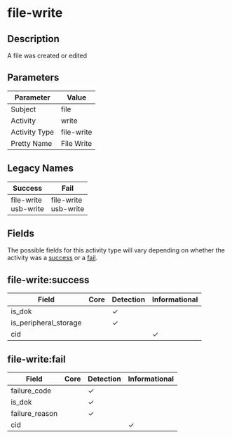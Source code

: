 file-write
==========

Description
-----------
A file was created or edited

Parameters
----------
| Parameter     | Value      |
| ------------- | ---------- |
| Subject       | file       |
| Activity      | write      |
| Activity Type | file-write |
| Pretty Name   | File Write |

Legacy Names
------------
| Success                     | Fail                        |
| --------------------------- | --------------------------- |
| file-write<br>usb-write<br> | file-write<br>usb-write<br> |

Fields
------

The possible fields for this activity type will vary depending on whether the activity was a [success](#file-writesuccess) or a [fail](#file-writefail).


file-write:success
------------------

| Field                 | Core | Detection | Informational |
| --------------------- | ---- | --------- | ------------- |
| is_dok                |      | &#10003;  |               |
| is_peripheral_storage |      | &#10003;  |               |
| cid                   |      |           | &#10003;      |

file-write:fail
---------------

| Field          | Core | Detection | Informational |
| -------------- | ---- | --------- | ------------- |
| failure_code   |      | &#10003;  |               |
| is_dok         |      | &#10003;  |               |
| failure_reason |      | &#10003;  |               |
| cid            |      |           | &#10003;      |